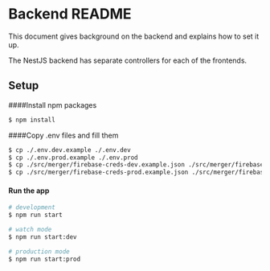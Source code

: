 # Backend README

This document gives background on the backend and explains how to set it up.

The NestJS backend has separate controllers for each of the frontends.

## Setup

####Install npm packages
```bash
$ npm install
```

####Copy .env files and fill them
```bash
$ cp ./.env.dev.example ./.env.dev
$ cp ./.env.prod.example ./.env.prod
$ cp ./src/merger/firebase-creds-dev.example.json ./src/merger/firebase-creds-dev.json
$ cp ./src/merger/firebase-creds-prod.example.json ./src/merger/firebase-creds-prod.json
```

#### Run the app

```bash
# development
$ npm run start

# watch mode
$ npm run start:dev

# production mode
$ npm run start:prod
```
